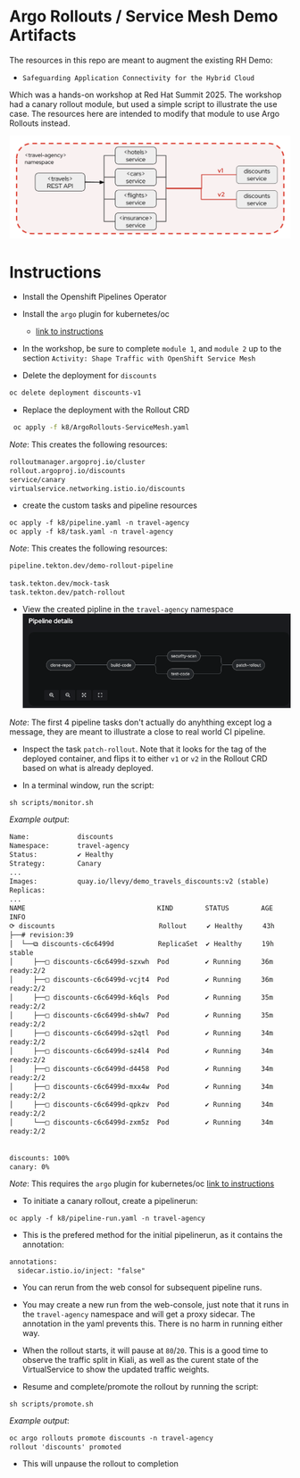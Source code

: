 # Argo Rollouts / Service Mesh Demo Artifacts

The resources in this repo are meant to augment the existing RH Demo: 
- `Safeguarding Application Connectivity for the Hybrid Cloud `

Which was a hands-on workshop at Red Hat Summit 2025. The workshop had a canary rollout module, but used a simple script to illustrate the use case.  The resources here are intended to modify that module to use Argo Rollouts instead.

![Module 2](img/image02.png)

# Instructions

- Install the Openshift Pipelines Operator

- Install the `argo` plugin for kubernetes/oc
  - [link to instructions](https://argo-rollouts.readthedocs.io/en/stable/installation/)

- In the workshop, be sure to complete `module 1`, and `module 2` up to the section `Activity: Shape Traffic with OpenShift Service Mesh`

- Delete the deployment for `discounts`

```bash
oc delete deployment discounts-v1
```

- Replace the deployment with the Rollout CRD

```bash
 oc apply -f k8/ArgoRollouts-ServiceMesh.yaml
 ```

*Note*: This creates the following resources:
```
rolloutmanager.argoproj.io/cluster 
rollout.argoproj.io/discounts 
service/canary 
virtualservice.networking.istio.io/discounts 
```

- create the custom tasks and pipeline resources

``` 
oc apply -f k8/pipeline.yaml -n travel-agency
oc apply -f k8/task.yaml -n travel-agency 
```

*Note*: This creates the following resources:
```
pipeline.tekton.dev/demo-rollout-pipeline 

task.tekton.dev/mock-task 
task.tekton.dev/patch-rollout 
```

- View the created pipline in the `travel-agency` namespace
![alt text](img/image03.png)

*Note*: The first 4 pipeline tasks don't actually do anyhthing except log a message, they are meant to illustrate a close to real world CI pipeline.

- Inspect the task `patch-rollout`. Note that it looks for the tag of the deployed container, and flips it to either `v1` or `v2` in the Rollout CRD based on what is already deployed.

- In a terminal window, run the script:
```
sh scripts/monitor.sh
```

*Example output*:
```
Name:            discounts
Namespace:       travel-agency
Status:          ✔ Healthy
Strategy:        Canary
...
Images:          quay.io/llevy/demo_travels_discounts:v2 (stable)
Replicas:
...
NAME                                 KIND        STATUS        AGE  INFO
⟳ discounts                          Rollout     ✔ Healthy     43h  
├──# revision:39                                                    
│  └──⧉ discounts-c6c6499d           ReplicaSet  ✔ Healthy     19h  stable
│     ├──□ discounts-c6c6499d-szxwh  Pod         ✔ Running     36m  ready:2/2
│     ├──□ discounts-c6c6499d-vcjt4  Pod         ✔ Running     36m  ready:2/2
│     ├──□ discounts-c6c6499d-k6qls  Pod         ✔ Running     35m  ready:2/2
│     ├──□ discounts-c6c6499d-sh4w7  Pod         ✔ Running     35m  ready:2/2
│     ├──□ discounts-c6c6499d-s2qtl  Pod         ✔ Running     34m  ready:2/2
│     ├──□ discounts-c6c6499d-sz4l4  Pod         ✔ Running     34m  ready:2/2
│     ├──□ discounts-c6c6499d-d4458  Pod         ✔ Running     34m  ready:2/2
│     ├──□ discounts-c6c6499d-mxx4w  Pod         ✔ Running     34m  ready:2/2
│     ├──□ discounts-c6c6499d-qpkzv  Pod         ✔ Running     34m  ready:2/2
│     └──□ discounts-c6c6499d-zxm5z  Pod         ✔ Running     34m  ready:2/2


discounts: 100%
canary: 0%
```

*Note*: This requires the `argo` plugin for kubernetes/oc
[link to instructions](https://argo-rollouts.readthedocs.io/en/stable/installation/)

- To initiate a canary rollout, create a pipelinerun:

```
oc apply -f k8/pipeline-run.yaml -n travel-agency
```

  - This is the prefered method for the initial pipelinerun, as it contains the annotation:

  ```
  annotations:
    sidecar.istio.io/inject: "false"
  ```
  - You can rerun from the web consol for subsequent pipeline runs. 
  - You may create a new run from the web-console, just note that it runs in the `travel-agency` namespace and will get a proxy sidecar. The annotation in the yaml prevents this. There is no harm in running either way.

- When the rollout starts, it will pause at `80`/`20`. This is a good time to observe the traffic split in Kiali, as well as the curent state of the VirtualService to show the updated traffic weights.

- Resume and complete/promote the rollout by running the script:
```
sh scripts/promote.sh   
```

*Example output*:
```
oc argo rollouts promote discounts -n travel-agency
rollout 'discounts' promoted
```
  - This will unpause the rollout to completion